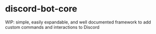 # discord-bot-core
WIP: simple, easily expandable, and well documented framework to add custom commands and interactions to Discord